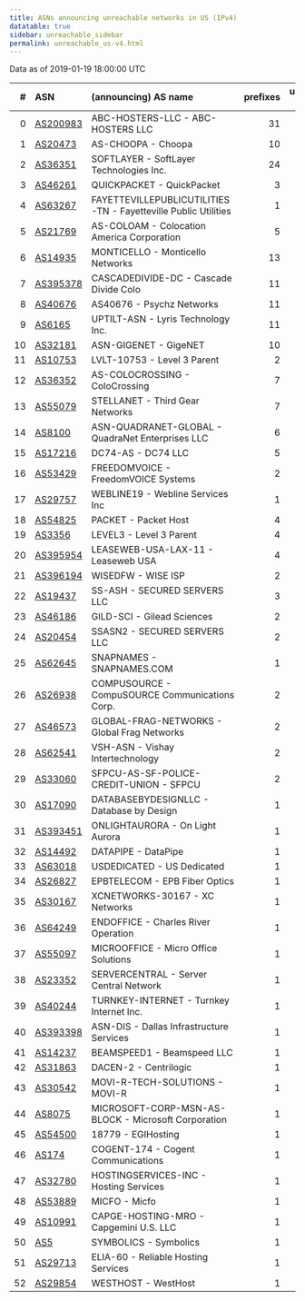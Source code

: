 ```yaml
---
title: ASNs announcing unreachable networks in US (IPv4)
datatable: true
sidebar: unreachable_sidebar
permalink: unreachable_us-v4.html
---
```


Data as of 2019-01-19 18:00:00 UTC


<div class="datatable-begin"></div>

|   # | ASN                                      | (announcing) AS name                                           |   prefixes |   unreachable /24s |
|----:|:-----------------------------------------|:---------------------------------------------------------------|-----------:|-------------------:|
|   0 | [AS200983](unreachable_AS200983-v4.html) | ABC-HOSTERS-LLC - ABC-HOSTERS LLC                              |         31 |                 36 |
|   1 | [AS20473](unreachable_AS20473-v4.html)   | AS-CHOOPA - Choopa                                             |         10 |                 24 |
|   2 | [AS36351](unreachable_AS36351-v4.html)   | SOFTLAYER - SoftLayer Technologies Inc.                        |         24 |                 24 |
|   3 | [AS46261](unreachable_AS46261-v4.html)   | QUICKPACKET - QuickPacket                                      |          3 |                 20 |
|   4 | [AS63267](unreachable_AS63267-v4.html)   | FAYETTEVILLEPUBLICUTILITIES-TN - Fayetteville Public Utilities |          1 |                 16 |
|   5 | [AS21769](unreachable_AS21769-v4.html)   | AS-COLOAM - Colocation America Corporation                     |          5 |                 13 |
|   6 | [AS14935](unreachable_AS14935-v4.html)   | MONTICELLO - Monticello Networks                               |         13 |                 13 |
|   7 | [AS395378](unreachable_AS395378-v4.html) | CASCADEDIVIDE-DC - Cascade Divide Colo                         |         11 |                 11 |
|   8 | [AS40676](unreachable_AS40676-v4.html)   | AS40676 - Psychz Networks                                      |         11 |                 11 |
|   9 | [AS6165](unreachable_AS6165-v4.html)     | UPTILT-ASN - Lyris Technology Inc.                             |         11 |                 11 |
|  10 | [AS32181](unreachable_AS32181-v4.html)   | ASN-GIGENET - GigeNET                                          |         10 |                 10 |
|  11 | [AS10753](unreachable_AS10753-v4.html)   | LVLT-10753 - Level 3 Parent                                    |          2 |                  9 |
|  12 | [AS36352](unreachable_AS36352-v4.html)   | AS-COLOCROSSING - ColoCrossing                                 |          7 |                  7 |
|  13 | [AS55079](unreachable_AS55079-v4.html)   | STELLANET - Third Gear Networks                                |          7 |                  7 |
|  14 | [AS8100](unreachable_AS8100-v4.html)     | ASN-QUADRANET-GLOBAL - QuadraNet Enterprises LLC               |          6 |                  6 |
|  15 | [AS17216](unreachable_AS17216-v4.html)   | DC74-AS - DC74 LLC                                             |          5 |                  5 |
|  16 | [AS53429](unreachable_AS53429-v4.html)   | FREEDOMVOICE - FreedomVOICE Systems                            |          2 |                  5 |
|  17 | [AS29757](unreachable_AS29757-v4.html)   | WEBLINE19 - Webline Services Inc                               |          1 |                  4 |
|  18 | [AS54825](unreachable_AS54825-v4.html)   | PACKET - Packet Host                                           |          4 |                  4 |
|  19 | [AS3356](unreachable_AS3356-v4.html)     | LEVEL3 - Level 3 Parent                                        |          4 |                  4 |
|  20 | [AS395954](unreachable_AS395954-v4.html) | LEASEWEB-USA-LAX-11 - Leaseweb USA                             |          4 |                  4 |
|  21 | [AS396194](unreachable_AS396194-v4.html) | WISEDFW - WISE ISP                                             |          2 |                  3 |
|  22 | [AS19437](unreachable_AS19437-v4.html)   | SS-ASH - SECURED SERVERS LLC                                   |          3 |                  3 |
|  23 | [AS46186](unreachable_AS46186-v4.html)   | GILD-SCI - Gilead Sciences                                     |          2 |                  2 |
|  24 | [AS20454](unreachable_AS20454-v4.html)   | SSASN2 - SECURED SERVERS LLC                                   |          2 |                  2 |
|  25 | [AS62645](unreachable_AS62645-v4.html)   | SNAPNAMES - SNAPNAMES.COM                                      |          1 |                  2 |
|  26 | [AS26938](unreachable_AS26938-v4.html)   | COMPUSOURCE - CompuSOURCE Communications Corp.                 |          2 |                  2 |
|  27 | [AS46573](unreachable_AS46573-v4.html)   | GLOBAL-FRAG-NETWORKS - Global Frag Networks                    |          2 |                  2 |
|  28 | [AS62541](unreachable_AS62541-v4.html)   | VSH-ASN - Vishay Intertechnology                               |          2 |                  2 |
|  29 | [AS33060](unreachable_AS33060-v4.html)   | SFPCU-AS-SF-POLICE-CREDIT-UNION - SFPCU                        |          2 |                  2 |
|  30 | [AS17090](unreachable_AS17090-v4.html)   | DATABASEBYDESIGNLLC - Database by Design                       |          1 |                  1 |
|  31 | [AS393451](unreachable_AS393451-v4.html) | ONLIGHTAURORA - On Light Aurora                                |          1 |                  1 |
|  32 | [AS14492](unreachable_AS14492-v4.html)   | DATAPIPE - DataPipe                                            |          1 |                  1 |
|  33 | [AS63018](unreachable_AS63018-v4.html)   | USDEDICATED - US Dedicated                                     |          1 |                  1 |
|  34 | [AS26827](unreachable_AS26827-v4.html)   | EPBTELECOM - EPB Fiber Optics                                  |          1 |                  1 |
|  35 | [AS30167](unreachable_AS30167-v4.html)   | XCNETWORKS-30167 - XC Networks                                 |          1 |                  1 |
|  36 | [AS64249](unreachable_AS64249-v4.html)   | ENDOFFICE - Charles River Operation                            |          1 |                  1 |
|  37 | [AS55097](unreachable_AS55097-v4.html)   | MICROOFFICE - Micro Office Solutions                           |          1 |                  1 |
|  38 | [AS23352](unreachable_AS23352-v4.html)   | SERVERCENTRAL - Server Central Network                         |          1 |                  1 |
|  39 | [AS40244](unreachable_AS40244-v4.html)   | TURNKEY-INTERNET - Turnkey Internet Inc.                       |          1 |                  1 |
|  40 | [AS393398](unreachable_AS393398-v4.html) | ASN-DIS - Dallas Infrastructure Services                       |          1 |                  1 |
|  41 | [AS14237](unreachable_AS14237-v4.html)   | BEAMSPEED1 - Beamspeed LLC                                     |          1 |                  1 |
|  42 | [AS31863](unreachable_AS31863-v4.html)   | DACEN-2 - Centrilogic                                          |          1 |                  1 |
|  43 | [AS30542](unreachable_AS30542-v4.html)   | MOVI-R-TECH-SOLUTIONS - MOVI-R                                 |          1 |                  1 |
|  44 | [AS8075](unreachable_AS8075-v4.html)     | MICROSOFT-CORP-MSN-AS-BLOCK - Microsoft Corporation            |          1 |                  1 |
|  45 | [AS54500](unreachable_AS54500-v4.html)   | 18779 - EGIHosting                                             |          1 |                  1 |
|  46 | [AS174](unreachable_AS174-v4.html)       | COGENT-174 - Cogent Communications                             |          1 |                  1 |
|  47 | [AS32780](unreachable_AS32780-v4.html)   | HOSTINGSERVICES-INC - Hosting Services                         |          1 |                  1 |
|  48 | [AS53889](unreachable_AS53889-v4.html)   | MICFO - Micfo                                                  |          1 |                  1 |
|  49 | [AS10991](unreachable_AS10991-v4.html)   | CAPGE-HOSTING-MRO - Capgemini U.S. LLC                         |          1 |                  1 |
|  50 | [AS5](unreachable_AS5-v4.html)           | SYMBOLICS - Symbolics                                          |          1 |                  1 |
|  51 | [AS29713](unreachable_AS29713-v4.html)   | ELIA-60 - Reliable Hosting Services                            |          1 |                  1 |
|  52 | [AS29854](unreachable_AS29854-v4.html)   | WESTHOST - WestHost                                            |          1 |                  1 |

<div class="datatable-end"></div>